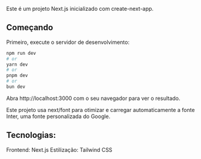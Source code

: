 Este é um projeto Next.js inicializado com create-next-app.
## Começando

Primeiro, execute o servidor de desenvolvimento:

```bash
npm run dev
# or
yarn dev
# or
pnpm dev
# or
bun dev
```

Abra http://localhost:3000 com o seu navegador para ver o resultado.

Este projeto usa next/font para otimizar e carregar automaticamente a fonte Inter, uma fonte personalizada do Google.

## Tecnologias:
Frontend: Next.js
Estilização: Tailwind CSS
